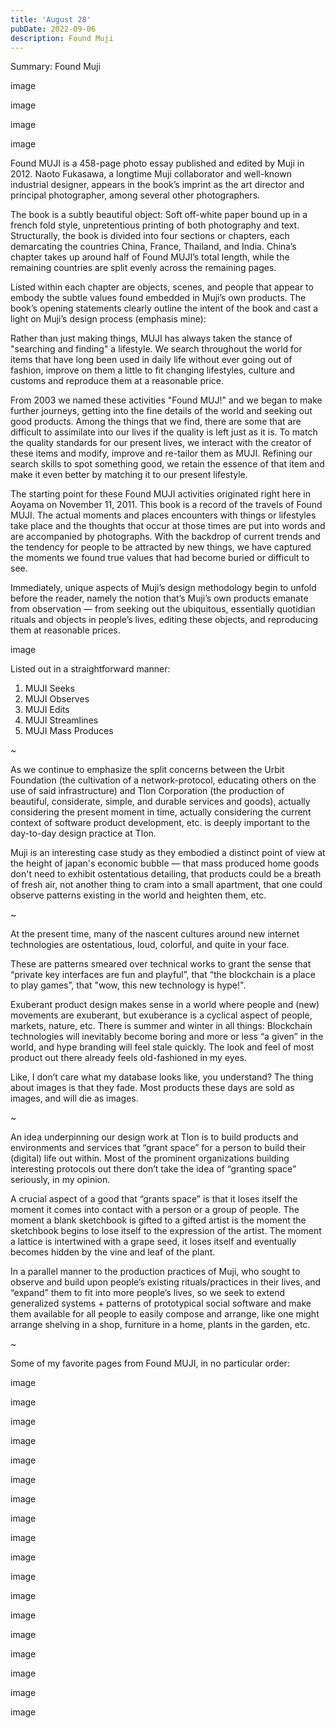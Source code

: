 ```yaml
---
title: 'August 28'
pubDate: 2022-09-06
description: Found Muji
---
```


Summary: Found Muji

image

image

image

image

Found MUJI is a 458-page photo essay published and edited by Muji in 2012. Naoto Fukasawa, a longtime Muji collaborator and well-known industrial designer, appears in the book’s imprint as the art director and principal photographer, among several other photographers.

The book is a subtly beautiful object: Soft off-white paper bound up in a french fold style, unpretentious printing of both photography and text. Structurally, the book is divided into four sections or chapters, each demarcating the countries China, France, Thailand, and India. China’s chapter takes up around half of Found MUJI’s total length, while the remaining countries are split evenly across the remaining pages.

Listed within each chapter are objects, scenes, and people that appear to embody the subtle values found embedded in Muji’s own products. The book’s opening statements clearly outline the intent of the book and cast a light on Muji’s design process (emphasis mine):

Rather than just making things, MUJI has always taken the stance of "searching and finding" a lifestyle. We search throughout the world for items that have long been used in daily life without ever going out of fashion, improve on them a little to fit changing lifestyles, culture and customs and reproduce them at a reasonable price.

From 2003 we named these activities "Found MUJ!" and we began to make further journeys, getting into the fine details of the world and seeking out good products. Among the things that we find, there are some that are difficult to assimilate into our lives if the quality is left just as it is. To match the quality standards for our present lives, we interact with the creator of these items and modify, improve and re-tailor them as MUJI. Refining our search skills to spot something good, we retain the essence of that item and make it even better by matching it to our present lifestyle.

The starting point for these Found MUJI activities originated right here in Aoyama on November 11, 2011. This book is a record of the travels of Found MUJI. The actual moments and places encounters with things or lifestyles take place and the thoughts that occur at those times are put into words and are accompanied by photographs. With the backdrop of current trends and the tendency for people to be attracted by new things, we have captured the moments we found true values that had become buried or difficult to see.

Immediately, unique aspects of Muji’s design methodology begin to unfold before the reader, namely the notion that’s Muji’s own products emanate from observation — from seeking out the ubiquitous, essentially quotidian rituals and objects in people’s lives, editing these objects, and reproducing them at reasonable prices.

image

Listed out in a straightforward manner:

1. MUJI Seeks
2. MUJI Observes
3. MUJI Edits
4. MUJI Streamlines
5. MUJI Mass Produces

~

As we continue to emphasize the split concerns between the Urbit Foundation (the cultivation of a network-protocol, educating others on the use of said infrastructure) and Tlon Corporation (the production of beautiful, considerate, simple, and durable services and goods), actually considering the present moment in time, actually considering the current context of software product development, etc. is deeply important to the day-to-day design practice at Tlon.

Muji is an interesting case study as they embodied a distinct point of view at the height of japan's economic bubble — that mass produced home goods don't need to exhibit ostentatious detailing, that products could be a breath of fresh air, not another thing to cram into a small apartment, that one could observe patterns existing in the world and heighten them, etc.

~

At the present time, many of the nascent cultures around new internet technologies are ostentatious, loud, colorful, and quite in your face.

These are patterns smeared over technical works to grant the sense that “private key interfaces are fun and playful”, that “the blockchain is a place to play games”, that "wow, this new technology is hype!".

Exuberant product design makes sense in a world where people and (new) movements are exuberant, but exuberance is a cyclical aspect of people, markets, nature, etc. There is summer and winter in all things: Blockchain technologies will inevitably become boring and more or less “a given” in the world, and hype branding will feel stale quickly. The look and feel of most product out there already feels old-fashioned in my eyes.

Like, I don’t care what my database looks like, you understand? The thing about images is that they fade. Most products these days are sold as images, and will die as images.

~

An idea underpinning our design work at Tlon is to build products and environments and services that “grant space” for a person to build their (digital) life out within. Most of the prominent organizations building interesting protocols out there don’t take the idea of “granting space” seriously, in my opinion.

A crucial aspect of a good that “grants space” is that it loses itself the moment it comes into contact with a person or a group of people. The moment a blank sketchbook is gifted to a gifted artist is the moment the sketchbook begins to lose itself to the expression of the artist. The moment a lattice is intertwined with a grape seed, it loses itself and eventually becomes hidden by the vine and leaf of the plant.

In a parallel manner to the production practices of Muji, who sought to observe and build upon people’s existing rituals/practices in their lives, and “expand” them to fit into more people’s lives, so we seek to extend generalized systems + patterns of prototypical social software and make them available for all people to easily compose and arrange, like one might arrange shelving in a shop, furniture in a home, plants in the garden, etc.

~

Some of my favorite pages from Found MUJI, in no particular order:

image

image

image

image

image

image

image

image

image

image

image

image

image

image

image

image

image

image